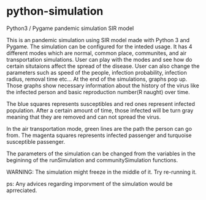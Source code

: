 # python-simulation
Python3 / Pygame pandemic simulation SIR model

This is an pandemic simulation using SIR model made with Python 3 and Pygame. The simulation can be configured for the inteded usage. It has 4 different modes which are normal, common place, communites, and air transportation simulations. User can play with the modes and see how do certain situtaions affect the spread of the disease. User can also change the parameters such as speed of the people, infection probability, infection radius, removal time etc... At the end of the simulations, graphs pop up. Those graphs show necessary information about the history of the virus like the infected person and basic reproduction number(R naught) over time. 

The blue squares represents susceptibles and red ones represent infected population. After a certain amount of time, those infected will be turn gray meaning that they are removed and can not spread the virus. 

In the air transportation mode, green lines are the path the person can go from. The magenta squares represents infected passenger and turquoise susceptible passenger.

The parameters of the simulation can be changed from the variables in the begininng of the runSimulation and communitySimulation functions. 

WARNING: The simulation might freeze in the middle of it. Try re-running it.

ps: Any advices regarding imporvment of the simulation would be aprreciated. 
